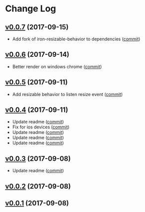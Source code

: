 # Change Log

## [v0.0.7](https://github.com/DoubleTrade/custom-scrollbar/tree/0.0.7) (2017-09-15)
- Add fork of iron-resizable-behavior to dependencies ([commit](https://github.com/DoubleTrade/custom-scrollbar/commit/439d80a))

## [v0.0.6](https://github.com/DoubleTrade/custom-scrollbar/tree/0.0.6) (2017-09-14)
- Better render on windows chrome ([commit](https://github.com/DoubleTrade/custom-scrollbar/commit/5cfa3d9))

## [v0.0.5](https://github.com/DoubleTrade/custom-scrollbar/tree/0.0.5) (2017-09-11)
- Add resizable behavior to listen resize event ([commit](https://github.com/DoubleTrade/custom-scrollbar/commit/7b8e59f))

## [v0.0.4](https://github.com/DoubleTrade/custom-scrollbar/tree/0.0.4) (2017-09-11)
- Update readme ([commit](https://github.com/DoubleTrade/custom-scrollbar/commit/831821d))
- Fix for ios devices ([commit](https://github.com/DoubleTrade/custom-scrollbar/commit/29a2415))
- Update readme ([commit](https://github.com/DoubleTrade/custom-scrollbar/commit/2664cca))
- Update readme ([commit](https://github.com/DoubleTrade/custom-scrollbar/commit/a501155))
- Update readme ([commit](https://github.com/DoubleTrade/custom-scrollbar/commit/28b0135))

## [v0.0.3](https://github.com/DoubleTrade/custom-scrollbar/tree/0.0.3) (2017-09-08)
- Update readme ([commit](https://github.com/DoubleTrade/custom-scrollbar/commit/57f8044))

## [v0.0.2](https://github.com/DoubleTrade/custom-scrollbar/tree/0.0.2) (2017-09-08)

## [v0.0.1](https://github.com/DoubleTrade/custom-scrollbar/tree/0.0.1) (2017-09-08)
